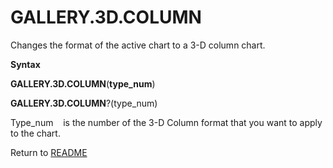 # GALLERY.3D.COLUMN

Changes the format of the active chart to a 3-D column chart.

**Syntax**

**GALLERY.3D.COLUMN**(**type\_num**)

**GALLERY.3D.COLUMN**?(type\_num)

Type\_num&nbsp;&nbsp;&nbsp;&nbsp;is the number of the 3-D Column format
that you want to apply to the chart.



Return to [README](README.md)


